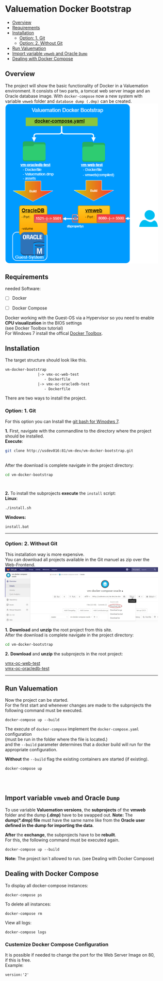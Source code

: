 Valuemation Docker Bootstrap 
============================


* [Overview](#overview)
* [Requirements](#requirements)
* [Installation](#installation)
    * [Option: 1. Git](#option-1-git)
    * [Option: 2. Without Git](#option-2-without-git)
* [Run Valuemation](#run-valuemation)
* [Import variable `vmweb` and Oracle `Dump`](#import-variable-vmweb-and-oracle-dump)
* [Dealing with Docker Compose](#dealing-with-docker-compose)
        
## Overview

The project will show the basic functionality of Docker in a Valuemation environment.
It consists of two parts, a tomcat web server image and an Oracle database image.
With `docker-compose` now a new system with variable `vmweb` folder and `database dump (.dmp)` can be created.</br>
![Alt text](/vm-docker-bootstrap.png?raw=true "vm-docker-bootstrap")
                
     

## Requirements
needed Software:
 - [ ] Docker
 - [ ] Docker Compose


Docker working with the Guest-OS via a Hypervisor so you need to enable **CPU visualization** in the BIOS settings </br> (see Docker Toolbox tutorial)</br>
For Windows 7 install the offical [Docker Toolbox](https://docs.docker.com/toolbox/toolbox_install_windows/).


     
## Installation 
The target structure should look like this.
<br />
```
vm-docker-bootstrap
               |-> vmx-oc-web-test
                  - Dockerfile
               |-> vmx-oc-oracledb-test
                  - Dockerfile
```
There are two ways to install the project.
<br />
### Option: 1. Git
For this option you can Install the [git bash for Winodws 7](https://gitforwindows.org/).


**1.** First, navigate with the commandline to the directory where the project should be installed.<br />
**Execute**:<br />
```sh
git clone http://usdev016:81/vm-dev/vm-docker-bootstrap.git
```
<br />
After the download is complete navigate in the project directory:<br />

```sh
cd vm-docker-bootstrap
```

<br />

**2.** To install the subprojects **execute** the `install` script:<br />
**Linux**:<br />
```sh
./install.sh
```
**Windows:**
```
install.bat
```

_____________

### Option: 2. Without Git<br />
This installation way is more expensive.<br />
You can download all projects available in the Git manuel as zip over the Web-Frontend. </br>
![Alt text](/vm-docker-compose-oracleGitLab.jpg?raw=true "vm-docker-bootstrap")

**1.** **Download** and **unzip** the root project from this site.
<br />
After the download is complete navigate in the project directory:
```sh
cd vm-docker-bootstrap
```

**2.** **Download** and **unzip** the subprojects in the root project:

[vmx-oc-web-test](http://usdev016:81/vm-dev/vmx-oc-web-test)
<br />
[vmx-oc-oracledb-test](http://usdev016:81/vm-dev/vmx-oc-oracledb-test)

_____________

## Run Valuemation
Now the project can be started.<br />
For the first start and whenever changes are made to the subprojects the following command must be executed.<br />
```
docker-compose up --build
```
The execute of `docker-compose` implement the `docker-compose.yaml` configuration <br />
(must be run in the folder where the file is located.) <br />
and the `--build` parameter determines that a docker build will run for the appropriate configuration. <br />


**Without** the `--build` flag the existing containers are started (if existing).
```
docker-compose up
```

</br>
</br>

## Import variable `vmweb` and Oracle `Dump`

To use variable **Valuemation versions**, the **subprojects** of the **vmweb** folder and the dump **(.dmp)** have to be swapped out.
**Note:** The **dump(*.dmp) file** must have the same name like from the **Oracle user defined in the dump for importing the data**.

**After** the **exchange**, the subprojects have to be **rebuilt**. </br>
For this, the following command must be executed again. </br>
```
docker-compose up --build
```

**Note:** The project isn´t allowed to run. (see Dealing with Docker Compose)</br>
## Dealing with Docker Compose
To display all docker-compose instances:
```
docker-compose ps
```
To delete all instances:
```
docker-compose rm
```
View all logs: 
```
docker-compose logs
```

### Custemize Docker Compose Configuration

It is possible if needed to change the port for the Web Server Image on 80, if this is free.
<br />
Example:
```
version:'2'

```




